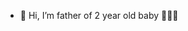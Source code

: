 - 👋 Hi, I’m father of 2 year old baby 👨🏼‍🍼

<!---
KongZ/KongZ is a ✨ special ✨ repository because its `README.md` (this file) appears on your GitHub profile.
You can click the Preview link to take a look at your changes.
--->
